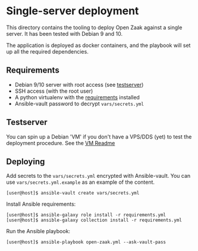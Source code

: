 # Single-server deployment

This directory contains the tooling to deploy Open Zaak against a single
server. It has been tested with Debian 9 and 10.

The application is deployed as docker containers, and the playbook will
set up all the required dependencies.

## Requirements

* Debian 9/10 server with root access (see [testserver](#testserver))
* SSH access (with the root user)
* A python virtualenv with the [requirements](../requirements.txt) installed
* Ansible-vault password to decrypt `vars/secrets.yml`

## Testserver

You can spin up a Debian 'VM' if you don't have a VPS/DDS (yet) to test the
deployment procedure. See the [VM Readme](./vm/README.md)

## Deploying
Add secrets to the `vars/secrets.yml` encrypted with Ansible-vault.
You can use `vars/secrets.yml.example` as an example of the content.

```shell
[user@host]$ ansible-vault create vars/secrets.yml
```

Install Ansible requirements:

```shell
[user@host]$ ansible-galaxy role install -r requirements.yml
[user@host]$ ansible-galaxy collection install -r requirements.yml
```

Run the Ansible playbook:

```shell
[user@host]$ ansible-playbook open-zaak.yml --ask-vault-pass
```
